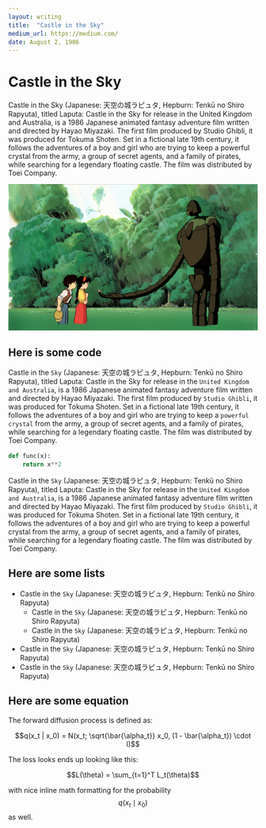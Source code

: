 ```yaml
---
layout: writing
title:  "Castle in the Sky"
medium_url: https://medium.com/
date: August 2, 1986 
---
```


# Castle in the Sky

Castle in the Sky (Japanese: 天空の城ラピュタ, Hepburn: Tenkū no Shiro Rapyuta), titled Laputa: Castle in the Sky for release in the United Kingdom and Australia, is a 1986 Japanese animated fantasy adventure film written and directed by Hayao Miyazaki. The first film produced by Studio Ghibli, it was produced for Tokuma Shoten. Set in a fictional late 19th century, it follows the adventures of a boy and girl who are trying to keep a powerful crystal from the army, a group of secret agents, and a family of pirates, while searching for a legendary floating castle. The film was distributed by Toei Company.

![](../assets/img/castle_in_the_sky_2.jpg)

## Here is some code

Castle in the `Sky` (Japanese: 天空の城ラピュタ, Hepburn: Tenkū no Shiro Rapyuta), titled Laputa: Castle in the Sky for release in the `United Kingdom and Australia`, is a 1986 Japanese animated fantasy adventure film written and directed by Hayao Miyazaki. The first film produced by `Studio Ghibli`, it was produced for Tokuma Shoten. Set in a fictional late 19th century, it follows the adventures of a boy and girl who are trying to keep a `powerful crystal` from the army, a group of secret agents, and a family of pirates, while searching for a legendary floating castle. The film was distributed by Toei Company.

```python
def func(x):
    return x**2
```

Castle in the `Sky` (Japanese: 天空の城ラピュタ, Hepburn: Tenkū no Shiro Rapyuta), titled Laputa: Castle in the Sky for release in the `United Kingdom and Australia`, is a 1986 Japanese animated fantasy adventure film written and directed by Hayao Miyazaki. The first film produced by `Studio Ghibli`, it was produced for Tokuma Shoten. Set in a fictional late 19th century, it follows the adventures of a boy and girl who are trying to keep a powerful crystal from the army, a group of secret agents, and a family of pirates, while searching for a legendary floating castle. The film was distributed by Toei Company.

## Here are some lists

* Castle in the `Sky` (Japanese: 天空の城ラピュタ, Hepburn: Tenkū no Shiro Rapyuta)
    * Castle in the `Sky` (Japanese: 天空の城ラピュタ, Hepburn: Tenkū no Shiro Rapyuta)
    * Castle in the `Sky` (Japanese: 天空の城ラピュタ, Hepburn: Tenkū no Shiro Rapyuta)
* Castle in the `Sky` (Japanese: 天空の城ラピュタ, Hepburn: Tenkū no Shiro Rapyuta)
* Castle in the `Sky` (Japanese: 天空の城ラピュタ, Hepburn: Tenkū no Shiro Rapyuta)

## Here are some equation

The forward diffusion process is defined as:

$$q(x_t | x_0) = N(x_t; \sqrt{\bar{\alpha_t}} x_0, (1 - \bar{\alpha_t}) \cdot I)$$

The loss looks ends up looking like this:

$$L(\theta) = \sum_{t=1}^T L_t(\theta)$$

with nice inline math formatting for the probability $$q(x_t \mid x_0)$$ as well.